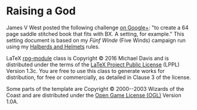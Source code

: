 # Raising a God

James V West posted the following challenge
[on Google+](https://plus.google.com/115204864602515979212/posts/MQy8sxrhQ2b):
"to create a 64 page saddle stitched book that fits with BX. A
setting, for example." This setting document is based on my *Fünf
Winde* (Five Winds) campaign run using my
[Halberds and Helmets](https://github.com/kensanata/halberdsnhelmets/raw/master/Halberds%20and%20Helmets/Halberds-and-Helmets.pdf)
rules.

LaTeX
[rpg-module](https://www.ctan.org/tex-archive/macros/latex/contrib/rpg-module)
class is Copyright © 2016 Michael Davis and is distributed under the
terms of the
[LaTeX Project Public License](http://www.latex-project.org/lppl.txt)
(LPPL) Version 1.3c. You are free to use this class to generate works
for distribution, for free or commercially, as detailed in Clause 3 of
the license.

Some parts of the template are Copyright © 2000--2003 Wizards of the
Coast and are distributed under the
[Open Game License (OGL)](https://campaignwiki.org/wiki/OGL) Version
1.0A.
